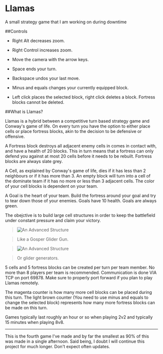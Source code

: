# Llamas
A small strategy game that I am working on during downtime 
 
##Controls

- Right Alt decreases zoom.

- Right Control increases zoom.

- Move the camera with the arrow keys.

- Space ends your turn.

- Backspace undos your last move.

- Minus and equals changes your currently equipped block.

- Left click places the selected block, right click deletes a block. Fortress blocks cannot be deleted.

##What is Llamas?

Llamas is a hybrid between a competitive turn based strategy game and Conway's game of life. On every turn you have the option to either place cells or place fortress blocks, akin to the decision to be defensive or offensive.

A Fortress block destroys all adjacent enemy cells in comes in contact with, and have a health of 20 blocks. This in turn means that a fortress can only defend you against at most 20 cells before it needs to be rebuilt. Fortress blocks are always slate grey.

A Cell, as explained by Conway's game of life, dies if it has less than 2 neighbours or if it has more than 3. An empty block will turn into a cell of the dominate team if it has no more or less than 3 adjacent cells. The color of your cell blocks is dependent on your team.

A Goal is the heart of your team. Build the fortress around your goal and try to tear down those of your enemies. Goals have 10 health. Goals are always green.

The obejctive is to build large cell structures in order to keep the battlefield under constant pressure and claim your victory.

> ![An Advanced Structure](http://www.conwaylife.com/w/images/9/9f/Gosperglidergun.png "Gosper Glider Gun") 

>Like a Gosper Glider Gun.

> ![An Advanced Structure](http://www.conwaylife.com/w/images/7/79/Glider.png "Gliders")

> Or glider generators.


5 cells and 5 fortress blocks can be created per turn per team member. No more than 8 players per team is recommended. Communication is done VIA TCP on port 69878. Make sure to properly port forward if you plan to play Llamas remotely.

The magenta counter is how many more cell blocks can be placed during this turn. The light brown counter (You need to use minus and equals to change the selected block) represents how many more fortress blocks can be made on this turn.

Games typically last roughly an hour or so when playing 2v2 and typically 15 minutes when playing 8v8. 

---------------
This is the fourth game I've made and by far the smallest as 90% of this was made in a single afternoon. Said being, I doubt I will continue this project for much longer. Don't expect often updates.
